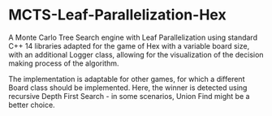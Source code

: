 # MCTS-Leaf-Parallelization-Hex

A Monte Carlo Tree Search engine with Leaf Parallelization using standard C++ 14 libraries adapted for the game of Hex with a variable board size, with an additional Logger class, allowing for the visualization of the decision making process of the algorithm.

The implementation is adaptable for other games, for which a different Board class should be implemented. Here, the winner is detected using recursive Depth First Search - in some scenarios, Union Find might be a better choice.

